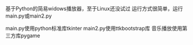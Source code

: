 基于Python的简易widows播放器，至于Linux还没试过
运行方式很简单，运行main.py或main2.py

main.py使用python标准库tkinter
main2.py使用ttkbootstrap库
音乐播放使用第三方库pygame